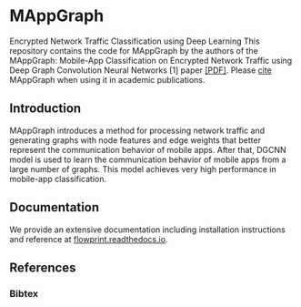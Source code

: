 # MAppGraph
Encrypted Network Traffic Classification using Deep Learning
This repository contains the code for MAppGraph by the authors of the MAppGraph: Mobile-App Classification on Encrypted Network
Traffic using Deep Graph Convolution Neural Networks [1] paper [[PDF]](https://dx.doi.org/10.14722/ndss.2020.24412).
Please [cite](#References) MAppGraph when using it in academic publications.

## Introduction
MAppGraph introduces a method for processing network traffic and generating graphs with node features and edge weights that better represent the communication behavior of mobile apps. After that, DGCNN model is used to learn the communication behavior of mobile apps from a large number of graphs. This model achieves very high performance in mobile-app classification.

## Documentation
We provide an extensive documentation including installation instructions and reference at [flowprint.readthedocs.io](https://soeai.github.io/MAppGraph/).

## References

### Bibtex
